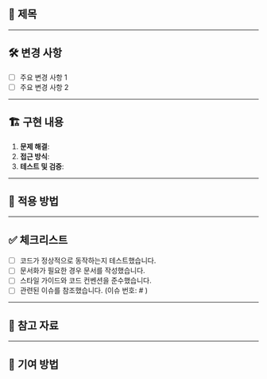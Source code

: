 ## 📌 제목
<!-- 간결하고 명확한 제목을 작성하세요. -->

---

## 🛠️ 변경 사항
<!-- 
PR에 포함된 주요 변경 사항을 요약하세요.
무엇이, 왜 변경되었는지 간략히 설명합니다.
-->
- [ ] 주요 변경 사항 1
- [ ] 주요 변경 사항 2

---

## 🏗️ 구현 내용
<!--
구현한 내용을 상세히 설명하세요.
- 어떤 문제를 해결했는지
- 어떤 접근 방식을 사용했는지
- 테스트 및 검증 방법
-->
1. **문제 해결**: 
2. **접근 방식**:
3. **테스트 및 검증**:

---

## 🚀 적용 방법
<!--
PR 병합 후, 이 변경 사항을 사용하는 방법을 설명하세요.
예: API 사용법, 설정 변경 사항
-->

---

## ✅ 체크리스트
<!--
PR 작성자가 검토해야 할 필수 항목입니다.
-->
- [ ] 코드가 정상적으로 동작하는지 테스트했습니다.
- [ ] 문서화가 필요한 경우 문서를 작성했습니다.
- [ ] 스타일 가이드와 코드 컨벤션을 준수했습니다.
- [ ] 관련된 이슈를 참조했습니다. (이슈 번호: # )

---

## 📎 참고 자료
<!--
관련된 추가 자료나 링크를 공유하세요.
예: 디자인 문서, API 문서, 관련 이슈
-->

---

## 🤝 기여 방법
<!--
기여를 환영합니다! PR에 대한 피드백과 제안 사항을 포함하세요.
-->
